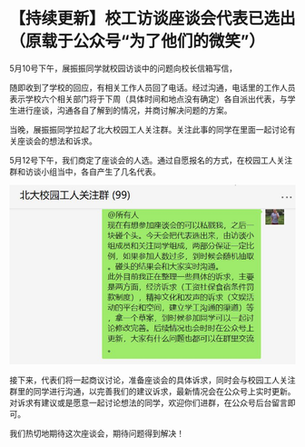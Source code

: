 # 【持续更新】校工访谈座谈会代表已选出（原载于公众号“为了他们的微笑”）

5月10号下午，展振振同学就校园访谈中的问题向校长信箱写信，

随即收到了学校的回应，有相关工作人员回了电话。经过沟通，电话里的工作人员表示学校六个相关部门将于下周（具体时间和地点没有确定）各自派出代表，与学生进行座谈，沟通各自了解到的情况，并商讨解决问题的方案。

当晚，展振振同学拉起了北大校园工人关注群。关注此事的同学在里面一起讨论有关座谈会的想法和诉求。
 
5月12号下午，我们商定了座谈会的人选。通过自愿报名的方式，在校园工人关注群和访谈小组当中，各自产生了几名代表。

![avartar](Pics/daibiao.jpg)

接下来，代表们将一起商议讨论，准备座谈会的具体诉求，同时会与校园工人关注群里的同学进行沟通，以完善我们的建议诉求，最新情况会在公众号上实时更新。对诉求有建议或是愿意一起讨论想法的同学，欢迎你们进群，在公众号后台留言即可。

我们热切地期待这次座谈会，期待问题得到解决！